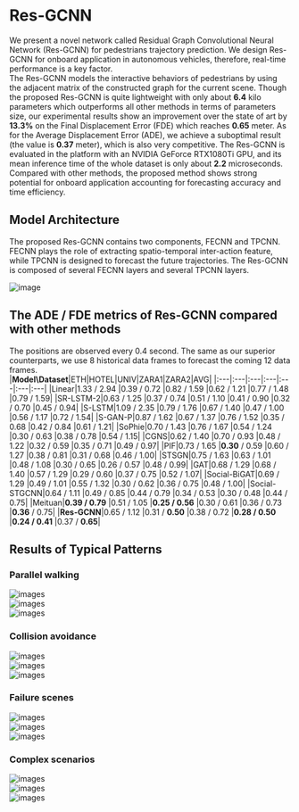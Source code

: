 # Res-GCNN
We present a novel network called Residual Graph Convolutional Neural Network (Res-GCNN) for pedestrians trajectory prediction. We design Res-GCNN for onboard application in autonomous vehicles, therefore, real-time performance is a key factor.<br>
The Res-GCNN models the interactive behaviors of pedestrians by using the adjacent matrix of the constructed graph for the current scene. Though the proposed Res-GCNN is quite lightweight with only about **6.4** kilo parameters which outperforms all other methods in terms of parameters size, our experimental results show an improvement over the state of art by **13.3%** on the Final Displacement Error (FDE) which reaches **0.65** meter. As for the Average Displacement Error (ADE), we achieve a suboptimal result (the value is **0.37** meter), which is also very competitive. The Res-GCNN is evaluated in the platform with an NVIDIA GeForce RTX1080Ti GPU, and its mean inference time of the whole dataset is only about **2.2** microseconds. Compared with other methods, the proposed method shows strong potential for onboard application accounting for forecasting accuracy and time efficiency.

## Model Architecture
The proposed Res-GCNN contains two components, FECNN and TPCNN. FECNN plays the role of extracting spatio-temporal inter-action feature, while TPCNN is designed to forecast the future trajectories. The Res-GCNN is composed of several FECNN layers and several TPCNN layers.<br>

![image](https://github.com/yanwu-ge/Res-GCNN/blob/main/images/model_architecture.png)

## The ADE / FDE metrics of Res-GCNN compared with other methods
The positions are observed every 0.4 second. The same as our superior counterparts, we use 8 historical data frames to forecast the coming 12 data frames.<br>
|**Model\Dataset**|ETH|HOTEL|UNIV|ZARA1|ZARA2|AVG|
|:---|:---|:---|:---|:---|:---|:---|
|Linear|1.33 / 2.94 |0.39 / 0.72	|0.82 / 1.59	|0.62 / 1.21	|0.77 / 1.48	|0.79 / 1.59|
|SR-LSTM-2|0.63 / 1.25	|0.37 / 0.74	|0.51 / 1.10	|0.41 / 0.90	|0.32 / 0.70	|0.45 / 0.94|
|S-LSTM|1.09 / 2.35	|0.79 / 1.76	|0.67 / 1.40	|0.47 / 1.00	|0.56 / 1.17	|0.72 / 1.54|
|S-GAN-P|0.87 / 1.62	|0.67 / 1.37	|0.76 / 1.52	|0.35 / 0.68	|0.42 / 0.84	|0.61 / 1.21|
|SoPhie|0.70 / 1.43	|0.76 / 1.67	|0.54 / 1.24	|0.30 / 0.63	|0.38 / 0.78	|0.54 / 1.15|
|CGNS|0.62 / 1.40	|0.70 / 0.93	|0.48 / 1.22	|0.32 / 0.59	|0.35 / 0.71	|0.49 / 0.97|
|PIF|0.73 / 1.65	|**0.30** / 0.59	|0.60 / 1.27	|0.38 / 0.81	|0.31 / 0.68	|0.46 / 1.00|
|STSGN|0.75 / 1.63	|0.63 / 1.01	|0.48 / 1.08	|0.30 / 0.65	|0.26 / 0.57	|0.48 / 0.99|
|GAT|0.68 / 1.29	|0.68 / 1.40	|0.57 / 1.29	|0.29 / 0.60	|0.37 / 0.75	|0.52 / 1.07|
|Social-BiGAT|0.69 / 1.29	|0.49 / 1.01	|0.55 / 1.32	|0.30 / 0.62	|0.36 / 0.75	|0.48 / 1.00|
|Social-STGCNN|0.64 / 1.11	|0.49 / 0.85	|0.44 / 0.79	|0.34 / 0.53	|0.30 / 0.48	|0.44 / 0.75|
|Meituan|**0.39 / 0.79**	|0.51 / 1.05	|**0.25 / 0.56**	|0.30 / 0.61	|0.36 / 0.73	|**0.36** / 0.75|
|**Res-GCNN**|0.65 / 1.12	|0.31 / **0.50**	|0.38 / 0.72	|**0.28 / 0.50**	|**0.24 / 0.41**	|0.37 / **0.65**|

## Results of Typical Patterns
### Parallel walking
![images](https://github.com/yanwu-ge/Res-GCNN/tree/main/images/Parallel_walking_1.png)<br>
![images](https://github.com/yanwu-ge/Res-GCNN/tree/main/images/Parallel_walking_2.png)<br>
![images](https://github.com/yanwu-ge/Res-GCNN/tree/main/images/Parallel_walking_3.png)<br>

### Collision avoidance
![images](https://github.com/yanwu-ge/Res-GCNN/tree/main/images/Collision_avoidance_1.png)<br>
![images](https://github.com/yanwu-ge/Res-GCNN/tree/main/images/Collision_avoidance_2.png)<br>
![images](https://github.com/yanwu-ge/Res-GCNN/tree/main/images/Collision_avoidance_3.png)<br>

### Failure scenes
![images](https://github.com/yanwu-ge/Res-GCNN/tree/main/images/Failures_1.png)<br>
![images](https://github.com/yanwu-ge/Res-GCNN/tree/main/images/Failures_2.png)<br>
![images](https://github.com/yanwu-ge/Res-GCNN/tree/main/images/Failures_3.png)<br>

### Complex scenarios
![images](https://github.com/yanwu-ge/Res-GCNN/tree/main/images/Complex_scenarios_1.png)<br>
![images](https://github.com/yanwu-ge/Res-GCNN/tree/main/images/Complex_scenarios_2.png)<br>
![images](https://github.com/yanwu-ge/Res-GCNN/tree/main/images/Complex_scenarios_3.png)<br>

